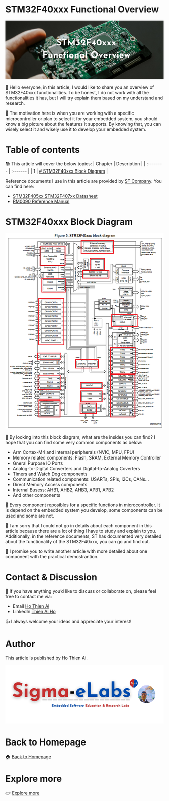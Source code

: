# STM32F40xxx Functional Overview
<p align="center">
  <a href="." title="STM32F40xxx Functional Overview">
    <img src="/resources/stm32f4-programming/stm32f4-functional-overview/images/STM32F40xxx_Functional_Overview.png" title="STM32F40xxx Functional Overview" style="min-width: 200px"/>
  </a>
</p>

:dart: Hello everyone, in this article, I would like to share you an overview of STM32F40xxx functionalities. To be honest, I do not work with all the functionalities it has, but I will try explain them based on my understand and research. 

:triangular_flag_on_post: The motivation here is when you are working with a specific microcontroller or plan to select it for your embedded system, you should know a big picture about the features it supports. By knowing that, you can wisely select it and wisely use it to develop your embedded system.

# Table of contents
:books: This article will cover the below topics:
| Chapter     | Description                                                 |
| :--------   | :-------                                                    |
| 1           | [# STM32F40xxx Block Diagram](#stm32f40xxx-block-diagram)   |

Reference documents I use in this article are provided by [ST Company](https://www.st.com/content/st_com/en.html). You can find here:
* [STM32F405xx STM32F407xx Datasheet](https://www.st.com/resource/en/datasheet/dm00037051.pdf)
* [RM0090 Reference Manual](https://www.st.com/resource/en/reference_manual/dm00031020-stm32f405-415-stm32f407-417-stm32f427-437-and-stm32f429-439-advanced-arm-based-32-bit-mcus-stmicroelectronics.pdf)

# STM32F40xxx Block Diagram
<p align="center">
  <a href="." title="STM32F40xxx Block Diagram">
    <img src="/resources/stm32f4-programming/stm32f4-functional-overview/images/STM32F40xxx_block_diagram.PNG" title="STM32F40xxx Block Diagram" style="min-width: 200px"/>
  </a>
</p>

:mag_right: By looking into this block diagram, what are the insides you can find? I hope that you can find some very common components as below:
* Arm Cortex-M4 and internal peripherals (NVIC, MPU, FPU)
* Memory related components: Flash, SRAM, External Memory Controller
* Gneral Purpose IO Ports
* Analog-to-Digital Converters and Digital-to-Analog Coverters
* Timers and Watch Dog components
* Communication related components: USARTs, SPIs, I2Cs, CANs...
* Direct Memory Access components
* Internal Busess: AHB1, AHB2, AHB3, APB1, APB2
* And other components

:mag_right: Every component reposibles for a specific functions in microcontroller. It is depend on the embedded system you develop, some components can be used and some are not.

:mag_right: I am sorry that I could not go in details about each component in this article because there are a lot of thing I have to study and explain to you. Additionally, in the reference documents, ST has documented very detailed about the functionality of the STM32F40xxx, you can go and find out.

:mag_right: I promise you to write another article with more detailed about one component with the practical demostrantion.

# Contact & Discussion
:e-mail: If you have anything you’d like to discuss or collaborate on, please feel free to contact me via:
* Email [Ho Thien Ai](mailto:thienaiho95@gmail.com)
* LinkedIn [Thien Ai Ho](https://www.linkedin.com/in/thien-ai-ho/)

:thumbsup: I always welcome your ideas and appreciate your interest!

# Author
This article is published by Ho Thien Ai.
<p align="center">
  <a href="https://github.com/hothienai/" title="Sigma eLabs">
    <img src="/assets/images/sigma-elabs-banner.png" title="Sigma eLabs" style="min-width: 200px"/>
  </a>
</p>

# Back to Homepage
:house: [Back to Homepage](https://github.com/hothienai/embedded-c-fundamentals)

# Explore more
:point_right: [Explore more](https://github.com/hothienai)
